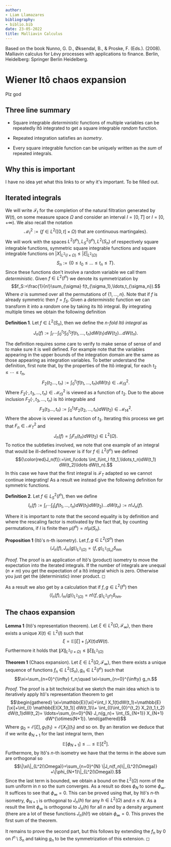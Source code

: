 ```yaml
---
author:
- Liam Llamazares
bibliography:
- biblio.bib
date: 23-05-2022
title: Malliavin Calculus
---
```

<object data="{{ post.file_document_path }}" width="1000" height="1000" type='application/pdf'/>
Based on the book Nunno, G. D., Øksendal, B., & Proske, F. (Eds.). (2008). Malliavin calculus for Lévy processes with applications to finance. Berlin, Heidelberg: Springer Berlin Heidelberg.

# Wiener Itô chaos expansion
Plz god
<object data="Malliavin_Oksendal_Chapter_1.pdf" width="1000" height="1000" type='application/pdf'/>
## Three line summary

-   Square integrable *deterministic* functions of multiple variables
    can be repeatedly Itô integrated to get a square integrable *random*
    function.

-   Repeated integration satisfies an *isometry*.

-   Every square integrable function can be uniquely written as the
    *sum* of repeated integrals.

## Why this is important

I have no idea yet what this links to or why it's important. To be
filled out.

## Iterated integrals

We will write $\mathcal{F}_t$ for the completion of the natural
filtration generated by $W(t)$, on some measure space $\Omega$ and
consider an interval $I=[0,T]$ or $I=[0,+\infty)$. We also recall the
notation
$$\mathcal{M}_t^2:=\{f\in L^2([0,t]\times\Omega)\text{ that are continuous martingales}\}.$$
We will work with the spaces $L^2(I^n), L^2_S(I^n),L^2(S_n)$ of
respectively square integrable functions, symmetric square integrable
functions and square integrable functions on
$|X|_{L^2(I\times\Omega)}\leq|\xi|_{L^2(\Omega)}$
$$S_n:=\{0\leq t_0\leq\ldots\leq t_n\leq T\}.$$ 
 Since these functions
don't involve a random variable we call them *deterministic*. Given
$f\in L^2(I^n)$ we denote its symmetrization by
$$f_S:=\frac{1}{n!}\sum_{\sigma} f(t_{\sigma_1},\ldots,t_{\sigma_n}).$$
Where $\sigma$ is summed over all the permutations of $\{1,\ldots,n\}$.
Note that if $f$ is already symmetric then $f=f_S$. Given a
*deterministic* function we can transform it into a *random* one by
taking its Itô integral. By integrating multiple times we obtain the
following definition

**Definition 1**. Let $f\in L^2(S_n)$, then we define the *n-fold Itô
integral* as
$$J_n(f):=\int_I\cdots \int_{0}^{t_3}\int_{0}^{t_2} f(t_1,\ldots,t_n)dW(t_1) dW(t_2)\ldots dW(t_n).$$

The definition requires some care to verify to make sense of sense of
and to make sure it is well defined. For example note that the variables
appearing in the upper bounds of the integration domain are the same as
those appearing as integration variables. To better understand the
definition, first note that, by the properties of the Itô integral, for
each $t_2\leq\cdots\leq t_n$,
$$F_2(t_2\ldots,t_n):=    \int_{0}^{t_2} f(t_1,\ldots,t_n)dW(t_1) \in \mathcal{M}_{t3}^2.$$
Where $F_2(\cdot,t_3,\ldots,t_n)\in \mathcal{M}_{t3}^2$ is viewed as a
function of $t_2$. Due to the above inclusion
$F_2(\cdot,t_3,\ldots,t_n)$ is Itô integrable and
$$F_3(t_3\ldots,t_n):=    \int_{0}^{t_3} F_2(t_2,\ldots,t_n)dW(t_2) \in \mathcal{M}_{t4}^2  .$$
Where the above is viewed as a function of $t_3$. Iterating this process
we get that $F_n \in \mathcal{M}_T^2$ and
$$J_n(f)=\int_I F_n(t_n)dW(t_2) \in L^2(\Omega).$$
To notice the
subtleties involved, we note that one example of an integral that would
be ill-defined however is if for $f\in L^2(I^n)$ we defined
$${\color{red}J_n(f)}:=\int_I\cdots \int_I\int_I f(t_1,\ldots,t_n)dW(t_1) dW(t_2)\ldots dW(t_n).$$
In this case we have that the first integral is $\mathcal{F}_T$ adapted so we cannot continue integrating!
As a result we instead give the following definition for symmetric
functions.


**Definition 2**. Let $f\in L^2_S(I^n)$, then we define
$$I_n(f):=\int_I\cdots \int_I\int_I f(t_1,\ldots,t_n)dW(t_1) dW(t_2)\ldots dW(t_n):=n! J_n(f).$$


Where it is important to note that the second equality is by definition
and where the rescaling factor is motivated by the fact that, by
counting permutations, if $I$ is finite then $\mu(I^n)=n! \mu(S_n)$.


**Proposition 1** (Itô's n-th isometry). Let $f,g\in L^2(S^n)$ then
$$\left\langle J_n(f),J_m(g)\right\rangle_{L^2(\Omega)}=\left\langle f,g\right\rangle_{L^2(S_n)}\delta_{nm}$$



*Proof.* The proof is an application of Itô's (product) isometry to move
the expectation into the iterated integrals. If the number of integrals
are unequal ($n\neq m$) you get the expectation of a Itô integral which
is zero. Otherwise you just get the (deterministic) inner product. ◻

As a result we also get by a calculation that if $f,g\in L^2(I^n)$ then
$$\left\langle I_n(f),I_m(g)\right\rangle_{L^2(\Omega)}=n!\left\langle f,g\right\rangle_{L^2(I^n)}\delta_{nm}.$$

## The chaos expansion


**Lemma 1** (Itô's representation theorem). Let
$\xi\in L^2(\Omega,\mathcal{F}_\infty)$, then there exists a unique
$X(t)\in \mathbb{L}^2(I)$ such that
$$\xi=\mathbb{E}[\xi]+\int_{I} X(t)dW(t).$$ 
Furthermore it holds that
$\|X\|_{L^2(I\times\Omega)}\leq \|\xi\|_{L^2(\Omega)}$


**Theorem 1** (Chaos expansion). Let
$\xi\in L^2(\Omega,\mathcal{F}_\infty)$, then there exists a unique
sequence of functions $f_n \in L^2(S_n),g_n \in L^2(I^n)$ such that
$$\xi=\sum_{n=0}^{\infty}  f_n;\quad \xi=\sum_{n=0}^{\infty} g_n.$$


*Proof.* The proof is a bit technical but we sketch the main idea which
is to iteratively apply Itô's representation theorem to get
$$\begin{gathered}
            \xi=\mathbb{E}[\xi]+\int_I X_1(t)dW(t_1)=\mathbb{E}[\xi]+\int_{I} \mathbb{E}[X_1(t_1)] dW(t_1)\\+ \int_{I}\int_{0}^{t_2} X_2(t_1,t_2) dW(t_1)dW(t_2)= \ldots=\sum_{n=0}^{N}  J_n(g_n)+ \int_{S_{N+1}} X_{N+1} dW^{\otimes(N+1)}.
        \end{gathered}$$
 Where
$g_0=\mathcal{E}[\xi], g_1(t_1) =\mathcal{E}[X_1](t_1)$ and so on. By an
iteration we deduce that if we write $\phi_{N+1}$ for the last integral
term, then $$\mathbb{E}[\phi_{N+1}]\leq\ldots\leq \mathbb{E}[\xi^2].$$
Furthermore, by Itô's $n$-th isometry we have that the terms in the
above sum are orthogonal so
$$\|\xi\|_{L^2(\Omega)}=\sum_{n=0}^{N} \|J_n(f_n)\|_{L^2(\Omega)} +\|\phi_{N+1}\|_{L^2(\Omega)}.$$
Since the last term is bounded, we obtain a bound on the $L^2(\Omega)$
norm of the sum uniform in $n$ so the sum converges. As a result so does
$\phi_N$ to some $\phi_\infty$. It suffices to see that $\phi_\infty=0$.
This can be proved using that, by Itô's $n$-th isometry, $\phi_{N+1}$ is
orthogonal to $J_n(h)$ for any $h\in L^2(\Omega)$ and $n\leq N$. As a
result the limit $\phi_\infty$ is orthogonal to $J_n(h)$ for all $n$ and
by a density argument (there are a lot of these functions $J_n(h)$!) we
obtain $\phi_\infty=0$. This proves the first sum of the theorem.\
\
It remains to prove the second part, but this follows by extending the
$f_n$ by $0$ on $I^n\setminus S_n$ and taking $g_n$ to be the
symmetrization of this extension. ◻
